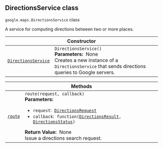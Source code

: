 
<devsite-heading text=" DirectionsService class" for="DirectionsService" level="h2" link="" toc="" back-to-top=""><h2 id="DirectionsService" is-upgraded="">DirectionsService class</h2></devsite-heading>
<p>
<code translate="no" dir="ltr"><span itemprop="path">google.maps</span>.<span itemprop="name">DirectionsService</span></code>
class
</p>
<p>A service for computing directions between two or more places.</p>
<div class="devsite-table-wrapper"><table class="constructors responsive" summary="class DirectionsService - Constructor">
<thead>
<tr><th colspan="2" id="DirectionsService.constructor">Constructor</th>
</tr></thead>
<tbody>
<tr>
<td><code translate="no" dir="ltr"><a class="secret-link" href="#DirectionsService.constructor"><span>DirectionsService</span></a></code></td>
<td><div><code translate="no" dir="ltr">DirectionsService()</code></div>
<div class="desc"><strong>Parameters:</strong>&nbsp; None</div>
<div class="desc">Creates a new instance of a <code translate="no" dir="ltr">DirectionsService</code> that sends directions queries to Google servers.</div></td>
</tr>
</tbody>
</table></div>
<div class="devsite-table-wrapper"><table class="methods responsive" summary="class DirectionsService - Methods">
<thead>
<tr><th colspan="2">Methods</th>
</tr></thead>
<tbody>
<tr id="DirectionsService.route">
<td itemprop="property"><code translate="no" dir="ltr"><a class="secret-link" href="#DirectionsService.route"><span>route</span></a></code></td>
<td><div><code translate="no" dir="ltr">route(request, callback)</code></div>
<div class="desc"><strong>Parameters:</strong>&nbsp; <ul>
<li><code translate="no" dir="ltr">request</code>:&nbsp; <code translate="no" dir="ltr"><a href="DirectionsRequest.md">DirectionsRequest</a></code></li>
<li><code translate="no" dir="ltr">callback</code>:&nbsp; <code translate="no" dir="ltr">function(<a href="DirectionsResult.md">DirectionsResult</a>, <a href="DirectionsStatus.md">DirectionsStatus</a>)</code></li>
</ul></div>
<div class="desc"><strong>Return Value:</strong>&nbsp; None</div>
<div class="desc">Issue a directions search request.</div></td>
</tr>
</tbody>
</table></div>
